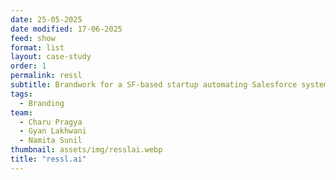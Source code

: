 ```yaml
---
date: 25-05-2025
date modified: 17-06-2025
feed: show
format: list
layout: case-study
order: 1
permalink: ressl
subtitle: Brandwork for a SF-based startup automating Salesforce system integrations through intelligent agents. 
tags: 
  - Branding
team:
  - Charu Pragya
  - Gyan Lakhwani
  - Namita Sunil
thumbnail: assets/img/resslai.webp
title: "ressl.ai"
---
```


